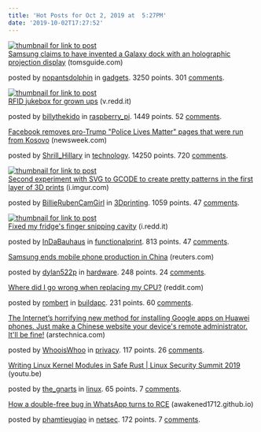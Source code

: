 ```yaml
---
title: 'Hot Posts for Oct 2, 2019 at  5:27PM'
date: '2019-10-02T17:27:52'
---
```

<article><a href='https://www.tomsguide.com/news/samsung-invents-a-galaxy-phone-dock-with-a-holographic-display'><img src='https://b.thumbs.redditmedia.com/AML_sLPVld5Wcv1PFWRbdFo97_OJrOSCHgyw-8_4eQE.jpg' alt='thumbnail for link to post'></a><div><a href='https://www.tomsguide.com/news/samsung-invents-a-galaxy-phone-dock-with-a-holographic-display'>Samsung claims to have invented a Galaxy dock with an holographic projection display</a> (tomsguide.com)<p>posted by <a href='https://www.reddit.com/user/nopantsdolphin'>nopantsdolphin</a> in <a href='https://www.reddit.com/r/gadgets'>gadgets</a>. 3250 points. 301 <a href='https://www.reddit.com/r/gadgets/comments/dc8fcu/samsung_claims_to_have_invented_a_galaxy_dock/'>comments</a>.</p></div></article>

<article><a href='https://v.redd.it/i32ad1e4t3q31'><img src='https://b.thumbs.redditmedia.com/-bUec6NXWnwjVz311RWJ9090qLL5qCxt0clq6n6Fp-k.jpg' alt='thumbnail for link to post'></a><div><a href='https://v.redd.it/i32ad1e4t3q31'>RFID jukebox for grown ups</a> (v.redd.it)<p>posted by <a href='https://www.reddit.com/user/billythekido'>billythekido</a> in <a href='https://www.reddit.com/r/raspberry_pi'>raspberry_pi</a>. 1449 points. 52 <a href='https://www.reddit.com/r/raspberry_pi/comments/dc8fqx/rfid_jukebox_for_grown_ups/'>comments</a>.</p></div></article>

<article><div><a href='https://www.newsweek.com/facebook-popular-information-kosovo-police-lives-matter-1462297'>Facebook removes pro-Trump "Police Lives Matter" pages that were run from Kosovo</a> (newsweek.com)<p>posted by <a href='https://www.reddit.com/user/Shrill_Hillary'>Shrill_Hillary</a> in <a href='https://www.reddit.com/r/technology'>technology</a>. 14250 points. 720 <a href='https://www.reddit.com/r/technology/comments/dc338t/facebook_removes_protrump_police_lives_matter/'>comments</a>.</p></div></article>

<article><a href='https://i.imgur.com/cIjNHc0.gifv'><img src='https://a.thumbs.redditmedia.com/buAjOE1CXF23VWnMhQuyY4r2cs0Nmr_1GKGGqIEBK10.jpg' alt='thumbnail for link to post'></a><div><a href='https://i.imgur.com/cIjNHc0.gifv'>Second experiment with SVG to GCODE to create pretty patterns in the first layer of 3D prints</a> (i.imgur.com)<p>posted by <a href='https://www.reddit.com/user/BillieRubenCamGirl'>BillieRubenCamGirl</a> in <a href='https://www.reddit.com/r/3Dprinting'>3Dprinting</a>. 1059 points. 47 <a href='https://www.reddit.com/r/3Dprinting/comments/dc8pa9/second_experiment_with_svg_to_gcode_to_create/'>comments</a>.</p></div></article>

<article><a href='https://i.redd.it/vx7i4ohff3q31.jpg'><img src='https://b.thumbs.redditmedia.com/Y1uiotQzVFYnmdCEcuwYRoNceqsJry-hf5u9cTBS7nA.jpg' alt='thumbnail for link to post'></a><div><a href='https://i.redd.it/vx7i4ohff3q31.jpg'>Fixed my fridge's finger snipping cavity</a> (i.redd.it)<p>posted by <a href='https://www.reddit.com/user/InDaBauhaus'>InDaBauhaus</a> in <a href='https://www.reddit.com/r/functionalprint'>functionalprint</a>. 813 points. 47 <a href='https://www.reddit.com/r/functionalprint/comments/dc7mri/fixed_my_fridges_finger_snipping_cavity/'>comments</a>.</p></div></article>

<article><div><a href='https://www.reuters.com/article/us-samsung-elec-china/samsung-ends-mobile-phone-production-in-china-idUSKBN1WH0LR'>Samsung ends mobile phone production in China</a> (reuters.com)<p>posted by <a href='https://www.reddit.com/user/dylan522p'>dylan522p</a> in <a href='https://www.reddit.com/r/hardware'>hardware</a>. 248 points. 24 <a href='https://www.reddit.com/r/hardware/comments/dcafia/samsung_ends_mobile_phone_production_in_china/'>comments</a>.</p></div></article>

<article><div><a href='https://www.reddit.com/r/buildapc/comments/dc9coj/where_did_i_go_wrong_when_replacing_my_cpu/'>Where did I go wrong when replacing my CPU?</a> (reddit.com)<p>posted by <a href='https://www.reddit.com/user/rombert'>rombert</a> in <a href='https://www.reddit.com/r/buildapc'>buildapc</a>. 231 points. 60 <a href='https://www.reddit.com/r/buildapc/comments/dc9coj/where_did_i_go_wrong_when_replacing_my_cpu/'>comments</a>.</p></div></article>

<article><div><a href='https://arstechnica.com/gadgets/2019/10/the-internets-horrifying-new-method-for-installing-google-apps-on-huawei-phones/'>The Internet’s horrifying new method for installing Google apps on Huawei phones. Just make a Chinese website your device's remote administrator. It'll be fine!</a> (arstechnica.com)<p>posted by <a href='https://www.reddit.com/user/WhooisWhoo'>WhooisWhoo</a> in <a href='https://www.reddit.com/r/privacy'>privacy</a>. 117 points. 26 <a href='https://www.reddit.com/r/privacy/comments/dca771/the_internets_horrifying_new_method_for/'>comments</a>.</p></div></article>

<article><div><a href='https://youtu.be/RyY01fRyGhM'>Writing Linux Kernel Modules in Safe Rust | Linux Security Summit 2019</a> (youtu.be)<p>posted by <a href='https://www.reddit.com/user/the_gnarts'>the_gnarts</a> in <a href='https://www.reddit.com/r/linux'>linux</a>. 65 points. 7 <a href='https://www.reddit.com/r/linux/comments/dcbx9a/writing_linux_kernel_modules_in_safe_rust_linux/'>comments</a>.</p></div></article>

<article><div><a href='https://awakened1712.github.io/hacking/hacking-whatsapp-gif-rce/'>How a double-free bug in WhatsApp turns to RCE</a> (awakened1712.github.io)<p>posted by <a href='https://www.reddit.com/user/phamtieugiao'>phamtieugiao</a> in <a href='https://www.reddit.com/r/netsec'>netsec</a>. 172 points. 7 <a href='https://www.reddit.com/r/netsec/comments/dc6mju/how_a_doublefree_bug_in_whatsapp_turns_to_rce/'>comments</a>.</p></div></article>

